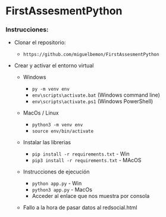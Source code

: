 # FirstAssesmentPython 

### Instrucciones:

- Clonar el repositorio:
  - ```https://github.com/miguelbemon/FirstAssesmentPython ```

- Crear y activar el entorno virtual

  - Windows
    - ```py -m venv env```
    - ```env\scripts\activate.bat``` (Windows command line)
    - ```env\scripts\activate.ps1``` (Windows PowerShell)

  - MacOs / Linux
    - ```python3 -m venv env```
    - ```source env/bin/activate```

  - Instalar las librerias
    - ```pip install -r requirements.txt``` - Win
    - ```pip3 install -r requirements.txt``` - MAcOS

  - Instrucciones de ejecución

    - ```python app.py``` - Win
    - ```python3 app.py``` - MacOs
    - Acceder al enlace que nos muestra por consola
  - Fallo a la hora de pasar datos al redsocial.html

